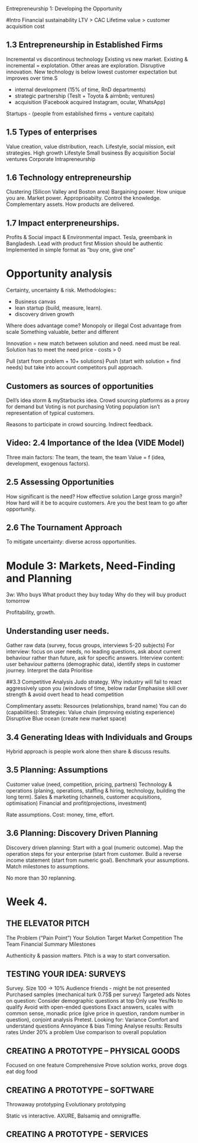 Entrepreneurship 1: Developing the Opportunity

#Intro
Financial sustainability
LTV > CAC
Lifetime value > customer acquisition cost

## 1.3 Entrepreneurship in Established Firms
Incremental vs discontinous technology
Existing vs new market.
Existing & incremental = explotation.
Other areas are exploration.
Disruptive innovation. New technology is below lowest customer expectation but improves over time.S

- internal development (15% of time, RnD departments)
- strategic partnership (Teslt + Toyota & airnbnb; ventures)
- acquisition (Facebook acquired Instagram, ocular, WhatsApp)

Startups - (people from established firms + venture capitals)
## 1.5 Types of enterprises
Value creation, value distribution, reach.
Lifestyle, social mission, exit strategies.
High growth
Lifestyle
Small business
By acquisition
Social ventures
Corporate Intrapreneurship
## 1.6 Technology entrepreneurship
Clustering (Silicon Valley and Boston area)
Bargaining power. How unique you are.
Market power.
Approprioabilty. Control the knowledge.
Complementary assets. How products are delivered.
## 1.7 Impact enterpreneurships.
Profits & Social impact & Environmental impact.
Tesla, greembank in Bangladesh.
Lead with product first
Mission should be authentic
Implemented in simple format as “buy one, give one”

# Opportunity analysis
Certainty, uncertainty & risk.
Methodologies::
 - Business canvas
 - lean startup (build, measure, learn).
 - discovery driven growth

Where does advantage come?
Monopoly or illegal
Cost advantage from scale
Something valuable, better and different

Innovation = new match between solution and need.
need must be real.
Solution has to meet the need
price - costs > 0

Pull (start from problem + 10+ solutions)
Push (start with solution + find needs) but take into account competitors pull approach.
## Customers  as sources of opportunities
Dell’s idea storm & myStarbucks idea.
Crowd sourcing platforms as a proxy for demand but
Voting is not purchasing
Voting population isn’t representation of typical customers.

Reasons to participate in crowd sourcing.
Indirect feedback.
## Video: 2.4 Importance of the Idea (VIDE Model)
Three main factors:
The team, the team, the team
Value = f (idea, development, exogenous factors).
## 2.5 Assessing Opportunities
How significant is the need?
How effective solution
Large gross margin?
How hard will it be to acquire customers.
Are you the best team to go after opportunity.
## 2.6 The Tournament Approach
To mitigate uncertainty: diverse across opportunities.

# Module 3: Markets, Need-Finding and Planning
3w:
Who buys
What product they buy today
Why do they will buy product tomorrow

Profitability, growth.

## Understanding user needs.
Gather raw data (survey, focus groups, interviews 5-20 subjects)
For interview: focus on user needs, no leading questions, ask about current behaviour rather than future, ask for specific answers. Interview content: user behaviour patterns (demographic data), identify steps in customer journey.
Interpret the data
Prioritise

##3.3 Competitive Analysis
Judo strategy.
Why industry will fail to react aggressively upon you (windows of time, below radar
Emphasise skill over strength & avoid overt head to head competition

Complimentary assets:
Resources (relationships, brand name)
You can do (capabilities):
Strategies:
Value chain (improving existing experience)
Disruptive
Blue ocean (create new market space)

## 3.4 Generating Ideas with Individuals and Groups
Hybrid approach is people work alone then share & discuss results.

## 3.5 Planning: Assumptions
Customer value (need, competition, pricing, partners)
Technology & operations (planing, operations, staffing & hiring, technology, building the long term).
Sales & marketing (channels, customer acquisitions, optimisation)
Financial and profit(projections, investment)

Rate assumptions.
Cost: money, time, effort.

## 3.6 Planning: Discovery Driven Planning
Discovery driven planning:
Start with a goal (numeric outcome).
Map the operation steps for your enterprise (start from customer.
Build a reverse income statement (start from numeric goal).
Benchmark your assumptions.
Match milestones to assumptions.

No more than 30 replanning.

# Week 4.
## THE ELEVATOR PITCH
The Problem (“Pain Point”) 
Your Solution 
Target Market 
Competition 
The Team 
Financial Summary 
Milestones 

Authenticity & passion matters. Pitch is a way to start conversation.
## TESTING YOUR IDEA: SURVEYS
Survey. Size 100 -> 10%
Audience
friends - might be not presented
Purchased samples (mechanical turk 0.75$ per survey)
Targeted ads
Notes on question:
Consider demographic questions at top
Only use Yes/No to qualify 
Avoid with open-ended questions 
Exact answers, scales with common sense, monadic price (give price in question, random number in question), conjoint analysis
Pretest.
Looking for:
Variance
Comfort and understand questions
Annoyance & bias
Timing
Analyse results:
Results rates
Under 20% a problem
Use comparison to overall population

## CREATING A PROTOTYPE – PHYSICAL GOODS
Focused on one feature
Comprehensive
Prove solution works, prove dogs eat dog food

## CREATING A PROTOTYPE – SOFTWARE
Throwaway prototyping
Evolutionary prototyping

Static vs interactive.
AXURE, Balsamiq and omnigraffle.

## CREATING A PROTOTYPE - SERVICES
